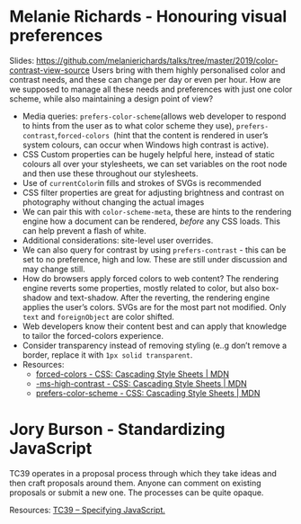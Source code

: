 # Melanie Richards - Honouring visual preferences
Slides: https://github.com/melanierichards/talks/tree/master/2019/color-contrast-view-source
Users bring with them highly personalised color and contrast needs, and these can change per day or even per hour. How are we supposed to manage all these needs and preferences with just one color scheme, while also maintaining a design point of view? 
* Media queries: `prefers-color-scheme`(allows web developer to respond to hints from the user as to what color scheme they use), `prefers-contrast`,`forced-colors `(hint that the content is rendered in user’s system colours, can occur when Windows high contrast is active).
* CSS Custom properties can be hugely helpful here, instead of static colours all over your stylesheets, we can set variables on the root node and then use these throughout our stylesheets.
* Use of `currentColor`in fills and strokes of SVGs is recommended
* CSS filter properties are great for adjusting brightness and contrast on photography without changing the actual images
* We can pair this with `color-scheme-meta`, these are hints to the rendering engine how a document can be rendered, _before_ any CSS loads. This can help prevent a flash of white.
* Additional considerations: site-level user overrides.
* We can also query for contrast by using `prefers-contrast` - this can be set to no preference, high and low. These are still under discussion and may change still. 
* How do browsers apply forced colors to web content? The rendering engine reverts some properties, mostly related to color, but also box-shadow and text-shadow. After the reverting, the rendering engine applies the user’s colors. SVGs are for the most part not modified. Only `text` and `foreignObject` are color shifted.
* Web developers know their content best and can apply that knowledge to tailor the forced-colors experience.
* Consider transparency instead of removing styling (e..g don’t remove a border, replace it with `1px solid transparent`.
* Resources:
	* [forced-colors - CSS: Cascading Style Sheets | MDN](https://developer.mozilla.org/en-US/docs/Web/CSS/@media/forced-colors)
	* [-ms-high-contrast - CSS: Cascading Style Sheets | MDN](https://developer.mozilla.org/en-US/docs/Web/CSS/@media/-ms-high-contrast)
	* [prefers-color-scheme - CSS: Cascading Style Sheets | MDN](https://developer.mozilla.org/en-US/docs/Web/CSS/@media/prefers-color-scheme)


# Jory Burson - Standardizing JavaScript
TC39  operates in a proposal process through which they take ideas and then craft proposals around them. Anyone can comment on existing proposals or submit a new one. The processes can be quite opaque.

Resources: 
	[TC39 – Specifying JavaScript.](https://tc39.es/)